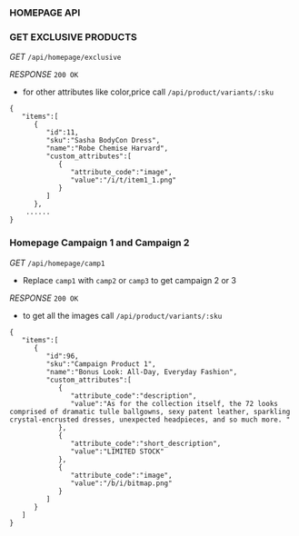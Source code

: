 ### HOMEPAGE API

### GET EXCLUSIVE PRODUCTS

_GET_  `/api/homepage/exclusive`

_RESPONSE_  `200 OK`

- for other attributes like color,price call `/api/product/variants/:sku`

```
{  
   "items":[  
      {  
         "id":11,
         "sku":"Sasha BodyCon Dress",
         "name":"Robe Chemise Harvard",
         "custom_attributes":[  
            {  
               "attribute_code":"image",
               "value":"/i/t/item1_1.png"
            }
         ]
      },
    ......
}

```


### Homepage Campaign 1 and Campaign 2

_GET_  `/api/homepage/camp1`      

- Replace `camp1` with `camp2` or `camp3` to get campaign 2 or 3

_RESPONSE_  `200 OK`

- to get all the images call `/api/product/variants/:sku`

```
{  
   "items":[  
      {  
         "id":96,
         "sku":"Campaign Product 1",
         "name":"Bonus Look: All-Day, Everyday Fashion",
         "custom_attributes":[  
            {  
               "attribute_code":"description",
               "value":"As for the collection itself, the 72 looks comprised of dramatic tulle ballgowns, sexy patent leather, sparkling crystal-encrusted dresses, unexpected headpieces, and so much more. "
            },
            {  
               "attribute_code":"short_description",
               "value":"LIMITED STOCK"
            },
            {  
               "attribute_code":"image",
               "value":"/b/i/bitmap.png"
            }
         ]
      }
   ]
}

```

